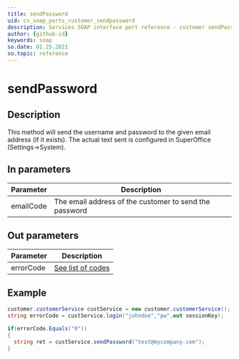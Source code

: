 ```yaml
---
title: sendPassword
uid: cs_soap_ports_customer_sendpassword
description: Services SOAP interface port reference - customer sendPassword
author: {github-id}
keywords: soap
so.date: 01.25.2021
so.topic: reference
---
```


# sendPassword

## Description

This method will send the username and password to the given email address (if it exists). The actual text sent is configured in SuperOffice (Settings->System).

## In parameters

| Parameter | Description |
|---|---|
| emailCode | The email address of the customer to send the password |

## Out parameters

| Parameter | Description |
|---|---|
| errorCode | [See list of codes][1] |

## Example

```csharp
customer.customerService custService = new customer.customerService();
string errorCode = custService.login("johndoe","pw",out sessionKey);

if(errorCode.Equals("0"))
{
  string ret = custService.sendPassword("test@mycompany.com");
}
```

<!-- Referenced links -->
[1]: ../../error-codes.md

<!-- Referenced links -->
[1]: ../../error-codes.md